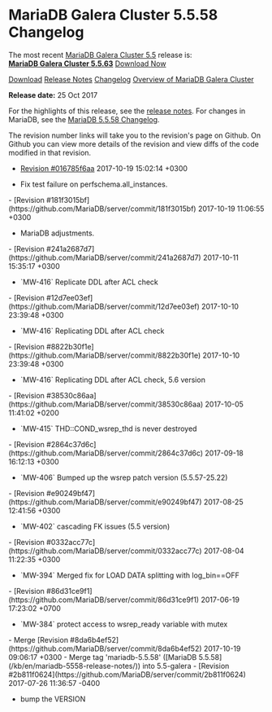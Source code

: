 # MariaDB Galera Cluster 5.5.58 Changelog

The most recent [MariaDB Galera Cluster 5.5](/kb/en/galera/) release is:<br>
<span class="cstm-style lead"><strong>[MariaDB Galera Cluster 5.5.63](/replication/galera-cluster/mariadb-galera-cluster-releases/mariadb-galera-55-release-notes/mariadb-galera-cluster-5563-release-notes)</strong> [Download<span>&nbsp;</span>Now](https://downloads.mariadb.org/mariadb-galera/5.5)</span>

[Download](http://downloads.mariadb.org/mariadb-galera/5.5.58)
[Release Notes](/replication/galera-cluster/mariadb-galera-cluster-releases/mariadb-galera-55-release-notes/mariadb-galera-cluster-5558-release-notes)
[Changelog](/replication/galera-cluster/mariadb-galera-cluster-releases/mariadb-galera-55-changelogs/mariadb-galera-cluster-5558-changelog)
[Overview of MariaDB Galera Cluster](/replication/galera-cluster/what-is-mariadb-galera-cluster)

<strong>Release date:</strong> 25 Oct 2017

For the highlights of this release, see the
[release notes](/replication/galera-cluster/mariadb-galera-cluster-releases/mariadb-galera-55-release-notes/mariadb-galera-cluster-5558-release-notes). For changes in
MariaDB, see the [MariaDB 5.5.58 Changelog](/kb/en/mariadb-5558-changelog/).

The revision number links will take you to the revision's page on Github. On
Github you can view more details of the revision and view diffs of the code
modified in that revision.

- [Revision #016785f6aa](https://github.com/MariaDB/server/commit/016785f6aa)
<span class="cstm-style datetime">2017-10-19 15:02:14 +0300</span>
<ul start="1"><li>Fix test failure on perfschema.all_instances.
</li></ul>
- [Revision #181f3015bf](https://github.com/MariaDB/server/commit/181f3015bf)
<span class="cstm-style datetime">2017-10-19 11:06:55 +0300</span>
<ul start="1"><li>MariaDB adjustments.
</li></ul>
- [Revision #241a2687d7](https://github.com/MariaDB/server/commit/241a2687d7)
<span class="cstm-style datetime">2017-10-11 15:35:17 +0300</span>
<ul start="1"><li>`MW-416` Replicate DDL after ACL check
</li></ul>
- [Revision #12d7ee03ef](https://github.com/MariaDB/server/commit/12d7ee03ef)
<span class="cstm-style datetime">2017-10-10 23:39:48 +0300</span>
<ul start="1"><li>`MW-416` Replicating DDL after ACL check
</li></ul>
- [Revision #8822b30f1e](https://github.com/MariaDB/server/commit/8822b30f1e)
<span class="cstm-style datetime">2017-10-10 23:39:48 +0300</span>
<ul start="1"><li>`MW-416` Replicating DDL after ACL check, 5.6 version
</li></ul>
- [Revision #38530c86aa](https://github.com/MariaDB/server/commit/38530c86aa)
<span class="cstm-style datetime">2017-10-05 11:41:02 +0200</span>
<ul start="1"><li>`MW-415` THD::COND_wsrep_thd is never destroyed
</li></ul>
- [Revision #2864c37d6c](https://github.com/MariaDB/server/commit/2864c37d6c)
<span class="cstm-style datetime">2017-09-18 16:12:13 +0300</span>
<ul start="1"><li>`MW-406` Bumped up the wsrep patch version (5.5.57-25.22)
</li></ul>
- [Revision #e90249bf47](https://github.com/MariaDB/server/commit/e90249bf47)
<span class="cstm-style datetime">2017-08-25 12:41:56 +0300</span>
<ul start="1"><li>`MW-402` cascading FK issues (5.5 version)
</li></ul>
- [Revision #0332acc77c](https://github.com/MariaDB/server/commit/0332acc77c)
<span class="cstm-style datetime">2017-08-04 11:22:35 +0300</span>
<ul start="1"><li>`MW-394` Merged fix for LOAD DATA splitting with log_bin==OFF
</li></ul>
- [Revision #86d31ce9f1](https://github.com/MariaDB/server/commit/86d31ce9f1)
<span class="cstm-style datetime">2017-06-19 17:23:02 +0700</span>
<ul start="1"><li>`MW-384` protect access to wsrep_ready variable with mutex
</li></ul>
- <span class="cstm-style merge">Merge [Revision #8da6b4ef52](https://github.com/MariaDB/server/commit/8da6b4ef52) 2017-10-19 09:06:17 +0300 - Merge tag 'mariadb-5.5.58'  ([MariaDB 5.5.58](/kb/en/mariadb-5558-release-notes/)) into 5.5-galera</span>
- [Revision #2b811f0624](https://github.com/MariaDB/server/commit/2b811f0624)
<span class="cstm-style datetime">2017-07-26 11:36:57 -0400</span>
<ul start="1"><li>bump the VERSION</li></ul>